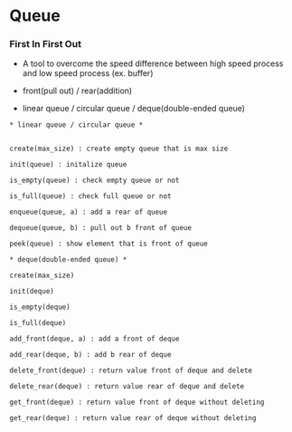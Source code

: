 # Queue
### First In First Out

- A tool to overcome the speed difference between high speed process and low speed process (ex. buffer)

- front(pull out) / rear(addition)

- linear queue / circular queue / deque(double-ended queue)


```
* linear queue / circular queue *


create(max_size) : create empty queue that is max size

init(queue) : initalize queue

is_empty(queue) : check empty queue or not

is_full(queue) : check full queue or not

enqueue(queue, a) : add a rear of queue

dequeue(queue, b) : pull out b front of queue

peek(queue) : show element that is front of queue
```
 

```
* deque(double-ended queue) *

create(max_size)

init(deque)

is_empty(deque)

is_full(deque)

add_front(deque, a) : add a front of deque

add_rear(deque, b) : add b rear of deque

delete_front(deque) : return value front of deque and delete

delete_rear(deque) : return value rear of deque and delete

get_front(deque) : return value front of deque without deleting

get_rear(deque) : return value rear of deque without deleting
```